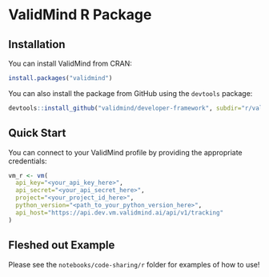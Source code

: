 # ValidMind R Package

## Installation

You can install ValidMind from CRAN:

```r
install.packages("validmind")
```

You can also install the package from GitHub using the `devtools` package:

```r
devtools::install_github("validmind/developer-framework", subdir="r/validmind")
```

## Quick Start

You can connect to your ValidMind profile by providing the appropriate credentials:

```r
vm_r <- vm(
  api_key="<your_api_key_here>",
  api_secret="<your_api_secret_here>",
  project="<your_project_id_here>",
  python_version="<path_to_your_python_version_here>",
  api_host="https://api.dev.vm.validmind.ai/api/v1/tracking"
)
```

## Fleshed out Example

Please see the `notebooks/code-sharing/r` folder for examples of how to use!
